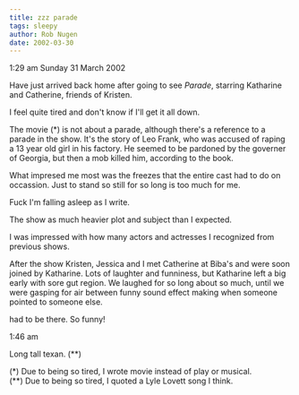 ```yaml
---
title: zzz parade
tags: sleepy
author: Rob Nugen
date: 2002-03-30
---
```


<p class=date>1:29 am Sunday 31 March 2002</p>

<p>Have just arrived back home after going to see <em>Parade</em>, starring
Katharine and Catherine, friends of Kristen.</p>

<p>I feel quite tired and don't know if I'll get it all down.</p>

<p>The movie (*) is not about a parade, although there's a reference to a
parade in the show.  It's the story of Leo Frank, who was accused of raping
a 13 year old girl in his factory.  He seemed to be pardoned by the governer
of Georgia, but then a mob killed him, according to the book.</p>

<p>What impresed me most was the freezes that the entire cast had to do on
occassion.  Just to stand so still for so long is too much for me.</p>

<p>Fuck I'm falling asleep as I write.</p>

<p>The show as much heavier plot and subject than I expected.</p>

<p>I was impressed with how many actors and actresses I recognized from
previous shows.</p>

<p>After the show Kristen, Jessica and I met Catherine at Biba's and were
soon joined by Katharine.  Lots of laughter and funniness, but Katharine
left a big early with sore gut region.  We laughed for so long about so
much, until we were gasping for air between funny sound effect making when
someone pointed to someone else.</p>

<p>had to be there.  So funny!</p>

<p class=date>1:46 am</p>

<p>Long tall texan. (**)

<p>(*) Due to being so tired, I wrote movie instead of play or musical.
<br>(**) Due to being so tired, I quoted a Lyle Lovett song I think.</p>

